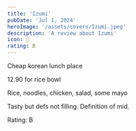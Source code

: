 ```yaml
---
title: 'Izumi'
pubDate: 'Jul 1, 2024'
heroImage: '/assets/covers/Izumi.jpeg'
description: 'A review about Izumi'
icon: 🍱
rating: B
---
```


Cheap korean lunch place

12.90 for rice bowl

Rice, noodles, chicken, salad, some mayo

Tasty but defs not filling. Definition of mid.

Rating: B
